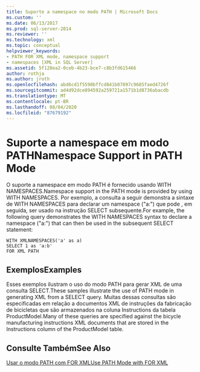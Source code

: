 ```yaml
---
title: Suporte a namespace no modo PATH | Microsoft Docs
ms.custom: ''
ms.date: 06/13/2017
ms.prod: sql-server-2014
ms.reviewer: ''
ms.technology: xml
ms.topic: conceptual
helpviewer_keywords:
- PATH FOR XML mode, namespace support
- namespaces [XML in SQL Server]
ms.assetid: 5f128ea2-0ceb-4b23-bce7-c8b3fd615466
author: rothja
ms.author: jroth
ms.openlocfilehash: abd6cd1f5590bffcd841b07897c9685faed4726f
ms.sourcegitcommit: ad4d92dce894592a259721a1571b1d8736abacdb
ms.translationtype: MT
ms.contentlocale: pt-BR
ms.lasthandoff: 08/04/2020
ms.locfileid: "87679192"
---
```

# <a name="namespace-support-in-path-mode"></a><span data-ttu-id="0c994-102">Suporte a namespace em modo PATH</span><span class="sxs-lookup"><span data-stu-id="0c994-102">Namespace Support in PATH Mode</span></span>
  <span data-ttu-id="0c994-103">O suporte a namespace em modo PATH é fornecido usando WITH NAMESPACES.</span><span class="sxs-lookup"><span data-stu-id="0c994-103">Namespace support in the PATH mode is provided by using WITH NAMESPACES.</span></span> <span data-ttu-id="0c994-104">Por exemplo, a consulta a seguir demonstra a sintaxe de WITH NAMESPACES para declarar um namespace ("a:") que pode , em seguida, ser usado na instrução SELECT subsequente.</span><span class="sxs-lookup"><span data-stu-id="0c994-104">For example, the following query demonstrates the WITH NAMESPACES syntax to declare a namespace ("a:") that can then be used in the subsequent SELECT statement:</span></span>  
  
```  
WITH XMLNAMESPACES('a' as a)  
SELECT 1 as 'a:b'  
FOR XML PATH  
```  
  
## <a name="examples"></a><span data-ttu-id="0c994-105">Exemplos</span><span class="sxs-lookup"><span data-stu-id="0c994-105">Examples</span></span>  
 <span data-ttu-id="0c994-106">Esses exemplos ilustram o uso do modo PATH para gerar XML de uma consulta SELECT.</span><span class="sxs-lookup"><span data-stu-id="0c994-106">These samples illustrate the use of PATH mode in generating XML from a SELECT query.</span></span> <span data-ttu-id="0c994-107">Muitas dessas consultas são especificadas em relação a documentos XML de instruções da fabricação de bicicletas que são armazenados na coluna Instructions da tabela ProductModel.</span><span class="sxs-lookup"><span data-stu-id="0c994-107">Many of these queries are specified against the bicycle manufacturing instructions XML documents that are stored in the Instructions column of the ProductModel table.</span></span>  
  
## <a name="see-also"></a><span data-ttu-id="0c994-108">Consulte Também</span><span class="sxs-lookup"><span data-stu-id="0c994-108">See Also</span></span>  
 [<span data-ttu-id="0c994-109">Usar o modo PATH com FOR XML</span><span class="sxs-lookup"><span data-stu-id="0c994-109">Use PATH Mode with FOR XML</span></span>](use-path-mode-with-for-xml.md)  
  
  

